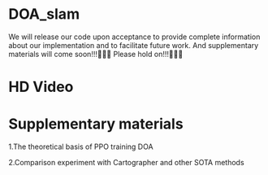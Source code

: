 # DOA_slam
We will release our code upon acceptance to provide complete information about our implementation and to facilitate future work. And supplementary materials will come soon!!!🚀🚀🚀 Please hold on!!!🌹🌹🌹

# HD Video

# Supplementary materials
1.The theoretical basis of PPO training DOA

2.Comparison experiment with Cartographer and other SOTA methods
